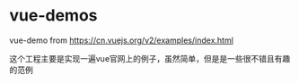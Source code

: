 # vue-demos
vue-demo from https://cn.vuejs.org/v2/examples/index.html

这个工程主要是实现一遍vue官网上的例子，虽然简单，但是是一些很不错且有趣的范例
